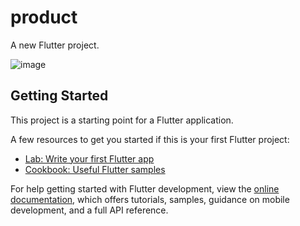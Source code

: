 # product

A new Flutter project.

![image](https://user-images.githubusercontent.com/103760832/231221912-75db9fdc-28d0-4b53-92b9-9d48fbc766f0.png)


## Getting Started

This project is a starting point for a Flutter application.

A few resources to get you started if this is your first Flutter project:

- [Lab: Write your first Flutter app](https://docs.flutter.dev/get-started/codelab)
- [Cookbook: Useful Flutter samples](https://docs.flutter.dev/cookbook)

For help getting started with Flutter development, view the
[online documentation](https://docs.flutter.dev/), which offers tutorials,
samples, guidance on mobile development, and a full API reference.
